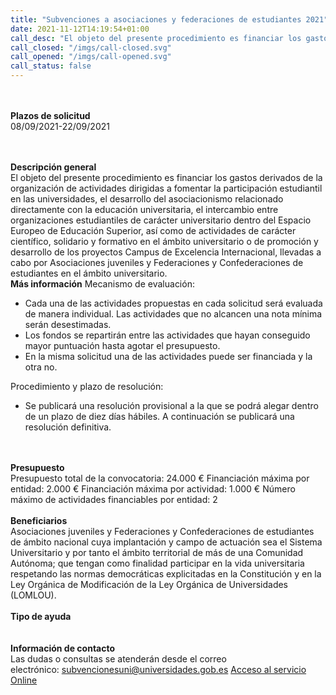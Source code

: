 ```yaml
---
title: "Subvenciones a asociaciones y federaciones de estudiantes 2021"
date: 2021-11-12T14:19:54+01:00
call_desc: "El objeto del presente procedimiento es financiar los gastos derivados de la organización de actividades dirigidas ..."
call_closed: "/imgs/call-closed.svg"
call_opened: "/imgs/call-opened.svg"
call_status: false
---
```

<br><br><b>Plazos de solicitud</b><br>
08/09/2021-22/09/2021  

<br><br><b>Descripción general</b><br>
El objeto del presente procedimiento es financiar los gastos derivados de la organizaci&oacute;n de actividades dirigidas a fomentar la participaci&oacute;n estudiantil en las universidades, el desarrollo del asociacionismo relacionado directamente con la educaci&oacute;n universitaria, el intercambio entre organizaciones estudiantiles de car&aacute;cter universitario dentro del Espacio Europeo de Educaci&oacute;n Superior, as&iacute; como de actividades de car&aacute;cter cient&iacute;fico, solidario y formativo en el &aacute;mbito universitario o de promoci&oacute;n y desarrollo de los proyectos Campus de Excelencia Internacional, llevadas a cabo por Asociaciones juveniles y Federaciones y Confederaciones de estudiantes en el &aacute;mbito universitario.
<br><strong>M&aacute;s informaci&oacute;n</strong>
Mecanismo de evaluaci&oacute;n:
<ul>
<li>Cada una de las actividades propuestas en cada solicitud ser&aacute; evaluada de manera individual. Las actividades que no alcancen una nota m&iacute;nima ser&aacute;n desestimadas.</li>
<li>Los fondos se repartir&aacute;n entre las actividades que hayan conseguido mayor puntuaci&oacute;n hasta agotar el presupuesto.</li>
<li>En la misma solicitud una de las actividades puede ser financiada y la otra no.</li>
</ul>
Procedimiento y plazo de resoluci&oacute;n:
<ul>
<li>Se publicar&aacute; una resoluci&oacute;n provisional a la que se podr&aacute; alegar dentro de un plazo de diez d&iacute;as h&aacute;biles. A continuaci&oacute;n se publicar&aacute; una resoluci&oacute;n definitiva.</li>
</ul>
<br><br><b>Presupuesto</b><br> 
Presupuesto total de la convocatoria: 24.000 &euro;
Financiaci&oacute;n m&aacute;xima por entidad: 2.000 &euro;
Financiaci&oacute;n m&aacute;xima por actividad: 1.000 &euro;
N&uacute;mero m&aacute;ximo de actividades financiables por entidad: 2
<br><br><b>Beneficiarios</b><br> 
Asociaciones juveniles y Federaciones y Confederaciones de estudiantes de ámbito nacional cuya implantación y campo de actuación sea el Sistema Universitario y por tanto el ámbito territorial de más de una Comunidad Autónoma; que tengan como finalidad participar en la vida universitaria respetando las normas democráticas explicitadas en la Constitución y en la Ley Orgánica de Modificación de la Ley Orgánica de Universidades (LOMLOU).
<br><br><b>Tipo de ayuda</b><br> 
<br><br><b>Información de contacto</b><br>
Las dudas o consultas se atender&aacute;n desde el correo electr&oacute;nico:<span>&nbsp;</span><a href="mailto:subvencionesuni@universidades.gob.es">subvencionesuni@universidades.gob.es</a>
<a href="https://sede.educacion.gob.es/sede/login/inicio.jjsp?idConvocatoria=1320">Acceso al servicio Online</a>
